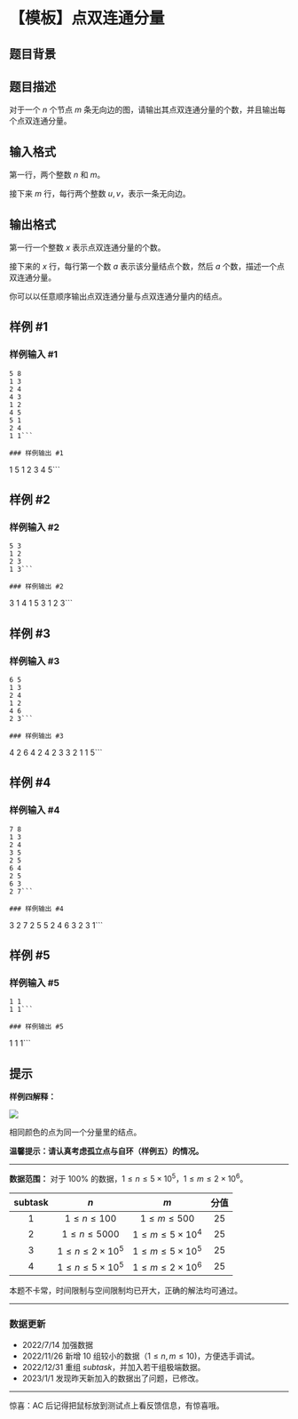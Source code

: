 # 【模板】点双连通分量

## 题目背景



## 题目描述

对于一个 $n$ 个节点 $m$ 条无向边的图，请输出其点双连通分量的个数，并且输出每个点双连通分量。

## 输入格式

第一行，两个整数 $n$ 和 $m$。

接下来 $m$ 行，每行两个整数 $u, v$，表示一条无向边。

## 输出格式

第一行一个整数 $x$ 表示点双连通分量的个数。

接下来的 $x$ 行，每行第一个数 $a$ 表示该分量结点个数，然后 $a$ 个数，描述一个点双连通分量。

你可以以任意顺序输出点双连通分量与点双连通分量内的结点。

## 样例 #1

### 样例输入 #1
```
5 8
1 3
2 4
4 3
1 2
4 5
5 1
2 4
1 1```

### 样例输出 #1

```
1
5 1 2 3 4 5```

## 样例 #2

### 样例输入 #2
```
5 3
1 2
2 3
1 3```

### 样例输出 #2

```
3
1 4
1 5
3 1 2 3```

## 样例 #3

### 样例输入 #3
```
6 5
1 3
2 4
1 2
4 6
2 3```

### 样例输出 #3

```
4
2 6 4
2 4 2
3 3 2 1
1 5```

## 样例 #4

### 样例输入 #4
```
7 8
1 3
2 4
3 5
2 5
6 4
2 5
6 3
2 7```

### 样例输出 #4

```
3
2 7 2
5 5 2 4 6 3
2 3 1```

## 样例 #5

### 样例输入 #5
```
1 1
1 1```

### 样例输出 #5

```
1
1 1```

## 提示

**样例四解释：**

![](https://cdn.luogu.com.cn/upload/image_hosting/huvwgbuo.png)

相同颜色的点为同一个分量里的结点。

**温馨提示：请认真考虑孤立点与自环（样例五）的情况。**

------------
**数据范围：**
对于 $100\%$ 的数据，$1 \le n \le 5 \times10 ^5$，$1 \le m \le 2 \times 10^6$。

| subtask | $n$ | $m$ | 分值 |
| :----------: | :----------: | :----------: | :----------: |
| $1$ | $1 \le n \le 100$ | $1 \le m \le 500$ | $25$ |
| $2$ | $1 \le n \le 5000$ | $1 \le m \le 5 \times 10^4$ | $25$ |
| $3$ | $1 \le n \le 2\times 10^5$ | $1 \le m \le 5\times 10^5$ | $25$ |
| $4$ | $1 \le n \le 5 \times10 ^5$ | $1 \le m \le 2 \times 10^6$ | $25$ |

本题不卡常，时间限制与空间限制均已开大，正确的解法均可通过。

------------

### 数据更新
- $2022/7/14$ 加强数据
- $2022/11/26$  新增 $10$ 组较小的数据（$1\le n, m \le 10$)，方便选手调试。
- $2022/12/31$ 重组 $subtask$，并加入若干组极端数据。
- $2023/1/1$ 发现昨天新加入的数据出了问题，已修改。
------------

惊喜：AC 后记得把鼠标放到测试点上看反馈信息，有惊喜哦。
